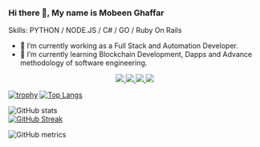 ### Hi there 👋, My name is Mobeen Ghaffar
<!-- [![wakatime](https://wakatime.com/badge/user/91d76a95-4321-45bd-80da-e6e3a1287396.svg)](https://wakatime.com/@91d76a95-4321-45bd-80da-e6e3a1287396) -->


Skills: PYTHON / NODE.JS / C# / GO / Ruby On Rails 

- 🔭 I’m currently working as a Full Stack and Automation Developer.
- 🌱 I’m currently learning Blockchain Development, Dapps and Advance methodology of software engineering.

<p align="center">
  <a href= "https://github.com/Mobeen-Ghaffar">
    <img src="https://img.icons8.com/material-outlined/30/689d6a/source-code.png"/>
  </a>
  <a href= "https://www.linkedin.com/in/mobeen-ghaffar-40929614b/">
    <img src="https://img.icons8.com/material-outlined/30/689d6a/linkedin.png"/>
  </a>

<!--   <a href="https://github.com/hassan-zafar/Resume/blob/main/Hassan's%20Resume.pdf">
    <img src="https://img.icons8.com/material-outlined/30/689d6a/parse-from-clipboard.png"/>
  </a> -->
  <a href="mailto:mobeengaffar22@gmail.com">
    <img src="https://img.icons8.com/ios-glyphs/30/689d6a/physics.png"/>
  </a>
<!--   <a href="https://medium.com/@hz.asd1">
    <img src="https://img.icons8.com/ios-filled/30/689d6a/medium-new.png"/>
  </a> -->
  <a href="https://stackoverflow.com/users/12242674/mobeen">
    <img src="https://img.icons8.com/metro/26/689d6a/stackoverflow.png"/>
  </a>

  
</p>


[![trophy](https://github-profile-trophy.vercel.app/?username=Mobeen22-creator&margin-w=25&margin-h=25&column=7&theme=darkhub)](https://github.com/ryo-ma/github-profile-trophy)
[![Top Langs](https://github-readme-stats.vercel.app/api/top-langs/?username=Mobeen22-creator&theme=dark&layout=compact)](https://github.com/anuraghazra/github-readme-stats)

![GitHub stats](https://github-readme-stats.vercel.app/api?username=Mobeen22-creator&&show_icons=true&count_private=true&hide_border=true&theme=radical)  
[![GitHub Streak](https://github-readme-streak-stats.herokuapp.com?user=Mobeen22-creator&theme=radical&hide_border=true&date_format=j%20M%5B%20Y%5D)](https://git.io/streak-stats)

![GitHub metrics](https://metrics.lecoq.io/Mobeen22-creator)  

<!-- [![Mobeen's wakatime stats](https://github-readme-stats.vercel.app/api/wakatime?username=Mobeen22-creator)](https://github-readme-stats.vercel.app/api/wakatime?username=Mobeen22-creator)
 -->
  <p>
<!--     <img src="https://wakatime.com/badge/user/91d76a95-4321-45bd-80da-e6e3a1287396.svg" height="300" width="500"> -->
  </p>
